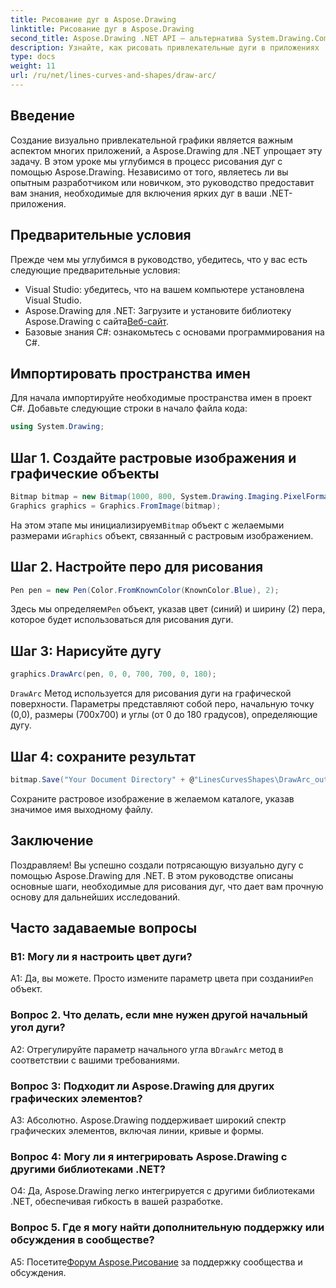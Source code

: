 ```yaml
---
title: Рисование дуг в Aspose.Drawing
linktitle: Рисование дуг в Aspose.Drawing
second_title: Aspose.Drawing .NET API — альтернатива System.Drawing.Common
description: Узнайте, как рисовать привлекательные дуги в приложениях .NET с помощью Aspose.Drawing. Следуйте нашему пошаговому руководству, чтобы получить потрясающие визуальные результаты.
type: docs
weight: 11
url: /ru/net/lines-curves-and-shapes/draw-arc/
---
```

## Введение

Создание визуально привлекательной графики является важным аспектом многих приложений, а Aspose.Drawing для .NET упрощает эту задачу. В этом уроке мы углубимся в процесс рисования дуг с помощью Aspose.Drawing. Независимо от того, являетесь ли вы опытным разработчиком или новичком, это руководство предоставит вам знания, необходимые для включения ярких дуг в ваши .NET-приложения.

## Предварительные условия

Прежде чем мы углубимся в руководство, убедитесь, что у вас есть следующие предварительные условия:

- Visual Studio: убедитесь, что на вашем компьютере установлена Visual Studio.
-  Aspose.Drawing для .NET: Загрузите и установите библиотеку Aspose.Drawing с сайта[Веб-сайт](https://releases.aspose.com/drawing/net/).
- Базовые знания C#: ознакомьтесь с основами программирования на C#.

## Импортировать пространства имен

Для начала импортируйте необходимые пространства имен в проект C#. Добавьте следующие строки в начало файла кода:

```csharp
using System.Drawing;
```

## Шаг 1. Создайте растровые изображения и графические объекты

```csharp
Bitmap bitmap = new Bitmap(1000, 800, System.Drawing.Imaging.PixelFormat.Format32bppPArgb);
Graphics graphics = Graphics.FromImage(bitmap);
```

 На этом этапе мы инициализируем`Bitmap` объект с желаемыми размерами и`Graphics` объект, связанный с растровым изображением.

## Шаг 2. Настройте перо для рисования

```csharp
Pen pen = new Pen(Color.FromKnownColor(KnownColor.Blue), 2);
```

 Здесь мы определяем`Pen` объект, указав цвет (синий) и ширину (2) пера, которое будет использоваться для рисования дуги.

## Шаг 3: Нарисуйте дугу

```csharp
graphics.DrawArc(pen, 0, 0, 700, 700, 0, 180);
```

`DrawArc` Метод используется для рисования дуги на графической поверхности. Параметры представляют собой перо, начальную точку (0,0), размеры (700x700) и углы (от 0 до 180 градусов), определяющие дугу.

## Шаг 4: сохраните результат

```csharp
bitmap.Save("Your Document Directory" + @"LinesCurvesShapes\DrawArc_out.png");
```

Сохраните растровое изображение в желаемом каталоге, указав значимое имя выходному файлу.

## Заключение

Поздравляем! Вы успешно создали потрясающую визуально дугу с помощью Aspose.Drawing для .NET. В этом руководстве описаны основные шаги, необходимые для рисования дуг, что дает вам прочную основу для дальнейших исследований.

## Часто задаваемые вопросы

### В1: Могу ли я настроить цвет дуги?

 А1: Да, вы можете. Просто измените параметр цвета при создании`Pen` объект.

### Вопрос 2. Что делать, если мне нужен другой начальный угол дуги?

 A2: Отрегулируйте параметр начального угла в`DrawArc` метод в соответствии с вашими требованиями.

### Вопрос 3: Подходит ли Aspose.Drawing для других графических элементов?

А3: Абсолютно. Aspose.Drawing поддерживает широкий спектр графических элементов, включая линии, кривые и формы.

### Вопрос 4: Могу ли я интегрировать Aspose.Drawing с другими библиотеками .NET?

О4: Да, Aspose.Drawing легко интегрируется с другими библиотеками .NET, обеспечивая гибкость в вашей разработке.

### Вопрос 5. Где я могу найти дополнительную поддержку или обсуждения в сообществе?

 A5: Посетите[Форум Aspose.Рисование](https://forum.aspose.com/c/diagram/17) за поддержку сообщества и обсуждения.